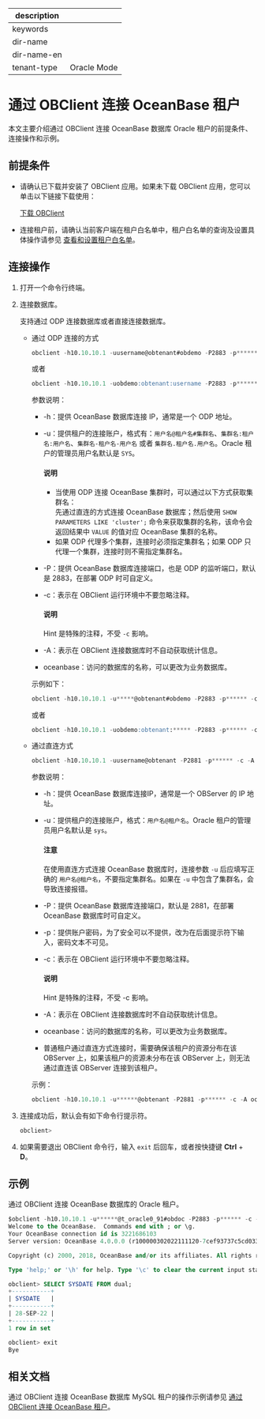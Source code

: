|description||
|---|---|
|keywords||
|dir-name||
|dir-name-en||
|tenant-type|Oracle Mode|

# 通过 OBClient 连接 OceanBase 租户

本文主要介绍通过 OBClient 连接 OceanBase 数据库 Oracle 租户的前提条件、连接操作和示例。

## 前提条件

* 请确认已下载并安装了 OBClient 应用。如果未下载 OBClient 应用，您可以单击以下链接下载使用：

  [下载 OBClient](https://open.oceanbase.com/softwareCenter/community)

* 连接租户前，请确认当前客户端在租户白名单中，租户白名单的查询及设置具体操作请参见 [查看和设置租户白名单](../../../600.manage/200.tenant-management/600.common-tenant-operations/500.view-and-set-whitelist.md)。

## 连接操作

1. 打开一个命令行终端。

2. 连接数据库。

   支持通过 ODP 连接数据库或者直接连接数据库。

   * 通过 ODP 连接的方式

      ```sql
      obclient -h10.10.10.1 -uusername@obtenant#obdemo -P2883 -p****** -c -A oceanbase
      ```

      或者

      ```sql
      obclient -h10.10.10.1 -uobdemo:obtenant:username -P2883 -p****** -c -A oceanbase
      ```

      参数说明：

      * -h：提供 OceanBase 数据库连接 IP，通常是一个 ODP 地址。

      * -u：提供租户的连接账户，格式有：`用户名@租户名#集群名`、`集群名:租户名:用户名`、`集群名-租户名-用户名` 或者 `集群名.租户名.用户名`。Oracle 租户的管理员用户名默认是 `SYS`。

         <main id="notice" type='explain'>
           <h4>说明</h4>
           <p><ul><li>当使用 ODP 连接 OceanBase 集群时，可以通过以下方式获取集群名：</br>先通过直连的方式连接 OceanBase 数据库；然后使用 <code>SHOW PARAMETERS LIKE 'cluster';</code> 命令来获取集群的名称，该命令会返回结果中 <code>VALUE</code> 的值对应 OceanBase 集群的名称。</li><li>如果 ODP 代理多个集群，连接时必须指定集群名；如果 ODP 只代理一个集群，连接时则不需指定集群名。</li></ul></p>
         </main>

      * -P：提供 OceanBase 数据库连接端口，也是 ODP 的监听端口，默认是 2883，在部署 ODP 时可自定义。

      * -c：表示在 OBClient 运行环境中不要忽略注释。

         <main id="notice" type='explain'>
           <h4>说明</h4>
           <p>Hint 是特殊的注释，不受 <code>-c</code> 影响。</p>
         </main>

      * -A：表示在 OBClient 连接数据库时不自动获取统计信息。

      * oceanbase：访问的数据库的名称，可以更改为业务数据库。

      示例如下：

      ```sql
      obclient -h10.10.10.1 -u*****@obtenant#obdemo -P2883 -p****** -c -A oceanbase
      ```

      或者

      ```sql
      obclient -h10.10.10.1 -uobdemo:obtenant:***** -P2883 -p****** -c -A oceanbase
      ```

   * 通过直连方式

      ```sql
      obclient -h10.10.10.1 -uusername@obtenant -P2881 -p****** -c -A oceanbase
      ```

      参数说明：

      * -h：提供 OceanBase 数据库连接IP，通常是一个 OBServer 的 IP 地址。

      * -u：提供租户的连接账户，格式：`用户名@租户名`。Oracle 租户的管理员用户名默认是 `sys`。

         <main id="notice" type='notice'>
           <h4>注意</h4>
           <p>在使用直连方式连接 OceanBase 数据库时，连接参数 <code>-u</code> 后应填写正确的 <code>用户名@租户名</code>，不要指定集群名。如果在 <code>-u</code> 中包含了集群名，会导致连接报错。</p>
         </main>

      * -P：提供 OceanBase 数据库连接端口，默认是 2881，在部署 OceanBase 数据库时可自定义。

      * -p：提供账户密码，为了安全可以不提供，改为在后面提示符下输入，密码文本不可见。

      * -c：表示在 OBClient 运行环境中不要忽略注释。

         <main id="notice" type='explain'>
         <h4>说明</h4>
         <p>Hint 是特殊的注释，不受 -c 影响。</p>
         </main>

      * -A：表示在 OBClient 连接数据库时不自动获取统计信息。

      * oceanbase：访问的数据库的名称，可以更改为业务数据库。

      * 普通租户通过直连方式连接时，需要确保该租户的资源分布在该 OBServer 上，如果该租户的资源未分布在该 OBServer 上，则无法通过直连该 OBServer 连接到该租户。

      示例：

      ```sql
      obclient -h10.10.10.1 -u******@obtenant -P2881 -p****** -c -A oceanbase
      ```

3. 连接成功后，默认会有如下命令行提示符。

   ```sql
   obclient>
   ```

4. 如果需要退出 OBClient 命令行，输入 `exit` 后回车，或者按快捷键 **Ctrl** + **D**。

## 示例

通过 OBClient 连接 OceanBase 数据库的 Oracle 租户。

```sql
$obclient -h10.10.10.1 -u******@t_oracle0_91#obdoc -P2883 -p****** -c -A sys
Welcome to the OceanBase.  Commands end with ; or \g.
Your OceanBase connection id is 3221686103
Server version: OceanBase 4.0.0.0 (r100000302022111120-7cef93737c5cd03331b5f29130c6e80ac950d33b) (Built Nov 11 2022 20:38:33)

Copyright (c) 2000, 2018, OceanBase and/or its affiliates. All rights reserved.

Type 'help;' or '\h' for help. Type '\c' to clear the current input statement.

obclient> SELECT SYSDATE FROM dual;
+-----------+
| SYSDATE   |
+-----------+
| 28-SEP-22 |
+-----------+
1 row in set

obclient> exit
Bye
```

## 相关文档

通过 OBClient 连接 OceanBase 数据库 MySQL 租户的操作示例请参见 [通过 OBClient 连接 OceanBase 租户](../../100.application-development-of-mysql-mode/100.connect-to-oceanbase-database-of-mysql-mode/300.connect-to-an-oceanbase-tenant-by-using-obclient-of-mysql-mode.md)。
